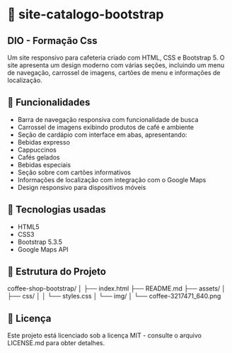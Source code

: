 # 📄 site-catalogo-bootstrap


## DIO - Formação Css

Um site responsivo para cafeteria criado com HTML, CSS e Bootstrap 5. O site apresenta um design moderno com várias seções, incluindo um menu de navegação, carrossel de imagens, cartões de menu e informações de localização.

## 🎯 Funcionalidades

- Barra de navegação responsiva com funcionalidade de busca
- Carrossel de imagens exibindo produtos de café e ambiente
- Seção de cardápio com interface em abas, apresentando:
- Bebidas expresso
- Cappuccinos
- Cafés gelados
- Bebidas especiais
- Seção sobre com cartões informativos
- Informações de localização com integração com o Google Maps
- Design responsivo para dispositivos móveis

## 🧩 Tecnologias usadas

- HTML5
- CSS3
- Bootstrap 5.3.5
- Google Maps API

## 📁 Estrutura do Projeto

coffee-shop-bootstrap/
│
├── index.html
├── README.md
├── assets/
│ ├── css/
│ │ └── styles.css
│ └── img/
│ └── coffee-3217471_640.png


## 📄 Licença

Este projeto está licenciado sob a licença MIT - consulte o arquivo LICENSE.md para obter detalhes.


